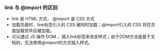 ### link 与 @import 的区别<br>
* link 是 HTML 方式， @import 是 CSS 方式
* 加载页面时，link标签引入的 CSS 被同时加载；@import引入的 CSS 将在页面加载完毕后被加载。
* 可以通过 JS 操作 DOM ，插入link标签来改变样式；由于DOM方法是基于文档的，无法使用@import的方式插入样式。
